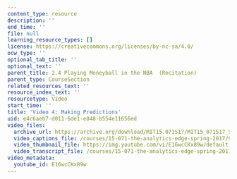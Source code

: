 ```yaml
---
content_type: resource
description: ''
end_time: ''
file: null
learning_resource_types: []
license: https://creativecommons.org/licenses/by-nc-sa/4.0/
ocw_type: ''
optional_tab_title: ''
optional_text: ''
parent_title: 2.4 Playing Moneyball in the NBA  (Recitation)
parent_type: CourseSection
related_resources_text: ''
resource_index_text: ''
resourcetype: Video
start_time: ''
title: 'Video 4: Making Predictions'
uid: e4c6aeb7-d011-6de1-e848-b554e11656ed
video_files:
  archive_url: https://archive.org/download/MIT15.071S17/MIT15_071S17_Session_2.4.05_300k.mp4
  video_captions_file: /courses/15-071-the-analytics-edge-spring-2017/9b2f7a6b2a475319ba95ba321b17ab9c_E16wcCKx89w.vtt
  video_thumbnail_file: https://img.youtube.com/vi/E16wcCKx89w/default.jpg
  video_transcript_file: /courses/15-071-the-analytics-edge-spring-2017/d075b370b2f00645f530d08bc8f3b472_E16wcCKx89w.pdf
video_metadata:
  youtube_id: E16wcCKx89w
---
```


